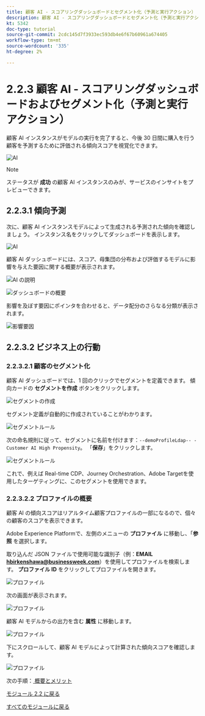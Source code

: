 ```yaml
---
title: 顧客 AI - スコアリングダッシュボードとセグメント化（予測と実行アクション）
description: 顧客 AI - スコアリングダッシュボードとセグメント化（予測と実行アクション）
kt: 5342
doc-type: tutorial
source-git-commit: 2cdc145d7f3933ec593db4e6f67b60961a674405
workflow-type: tm+mt
source-wordcount: '335'
ht-degree: 2%

---
```


# 2.2.3 顧客 AI - スコアリングダッシュボードおよびセグメント化（予測と実行アクション）

顧客 AI インスタンスがモデルの実行を完了すると、今後 30 日間に購入を行う顧客を予測するために評価される傾向スコアを視覚化できます。

![AI](./images/caimodels.png)

>[!NOTE]
>
>ステータスが **成功** の顧客 AI インスタンスのみが、サービスのインサイトをプレビューできます。

## 2.2.3.1 傾向予測

次に、顧客 AI インスタンスモデルによって生成される予測された傾向を確認しましょう。 インスタンス名をクリックしてダッシュボードを表示します。

![AI](./images/caimodels1.png)

顧客 AI ダッシュボードには、スコア、母集団の分布および評価するモデルに影響を与えた要因に関する概要が表示されます。

![AI の説明 ](./images/caidescription.png)

![ ダッシュボードの概要 ](./images/caidashboard.png)

影響を及ぼす要因にポインタを合わせると、データ配分のさらなる分類が表示されます。

![ 影響要因 ](./images/caiinfluencefactors.png)

## 2.2.3.2 ビジネス上の行動

### 2.2.3.2.1 顧客のセグメント化

顧客 AI ダッシュボードでは、1 回のクリックでセグメントを定義できます。 傾向カードの **セグメントを作成** ボタンをクリックします。

![セグメントの作成](./images/caiinfluencefactors1.png)

セグメント定義が自動的に作成されていることがわかります。

![ セグメントルール ](./images/caicreatesegment.png)

次の命名規則に従って、セグメントに名前を付けます：`--demoProfileLdap-- - Customer AI High Propensity`。 「**保存**」をクリックします。

![ セグメントルール ](./images/caicreatesegment1.png)

これで、例えば Real-time CDP、Journey Orchestration、Adobe Targetを使用したターゲティングに、このセグメントを使用できます。

### 2.2.3.2.2 プロファイルの概要

顧客 AI の傾向スコアはリアルタイム顧客プロファイルの一部になるので、個々の顧客のスコアを表示できます。

Adobe Experience Platformで、左側のメニューの **プロファイル** に移動し、「**参照** を選択します。

取り込んだ JSON ファイルで使用可能な識別子（例：**EMAIL hbirkenshawa@businessweek.com**）を使用してプロファイルを検索します。 **プロファイル ID** をクリックしてプロファイルを開きます。

![プロファイル](./images/profile1.png)

次の画面が表示されます。

![プロファイル](./images/profile2.png)

顧客 AI モデルからの出力を含む **属性** に移動します。

![プロファイル](./images/profile3.png)

下にスクロールして、顧客 AI モデルによって計算された傾向スコアを確認します。

![プロファイル](./images/profile4.png)

次の手順：[ 概要とメリット ](./summary.md)

[モジュール 2.2 に戻る](./intelligent-services.md)

[すべてのモジュールに戻る](./../../../overview.md)
